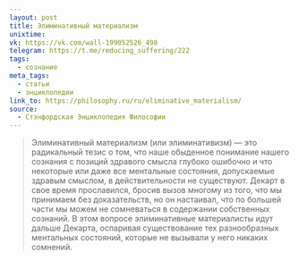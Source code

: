 ```yaml
---
layout: post
title: Элиминативный материализм
unixtime: 
vk: https://vk.com/wall-199052526_498
telegram: https://t.me/reducing_suffering/222
tags:
  - сознание
meta_tags:
  - статьи
  - энциклопедии
link_to: https://philosophy.ru/ru/eliminative_materialism/
source:
  - Стэнфордская Энциклопедия Философии
---
```

>Элиминативный материализм (или элиминативизм) — это радикальный тезис о том, что наше обыденное понимание нашего сознания с позиций здравого смысла глубоко ошибочно и что некоторые или даже все ментальные состояния, допускаемые здравым смыслом, в действительности не существуют. Декарт в свое время прославился, бросив вызов многому из того, что мы принимаем без доказательств, но он настаивал, что по большей части мы можем не сомневаться в содержании собственных сознаний. В этом вопросе элиминативные материалисты идут дальше Декарта, оспаривая существование тех разнообразных ментальных состояний, которые не вызывали у него никаких сомнений.